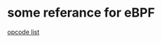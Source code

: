 # some referance for eBPF

[opcode list]("https://github.com/iovisor/bpf-docs/blob/master/eBPF.md")
